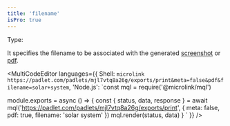 ```yaml
---
title: 'filename'
isPro: true
--- 
```


Type: <Type children='<string>'/>

It specifies the filename to be associated with the generated [screenshot](/docs/api/parameters/screenshot) or [pdf](/docs/api/parameters/pdf).

<MultiCodeEditor languages={{
  Shell: `microlink https://padlet.com/padlets/mjl7vtq8a26g/exports/print&meta=false&pdf&filename=solar+system`,
  'Node.js': `const mql = require('@microlink/mql')
 
module.exports = async () => {
  const { status, data, response } = await mql('https://padlet.com/padlets/mjl7vtq8a26g/exports/print', {
    meta: false,
    pdf: true,
    filename: 'solar system'
  })
  mql.render(status, data)
}
  `
  }}
/>
